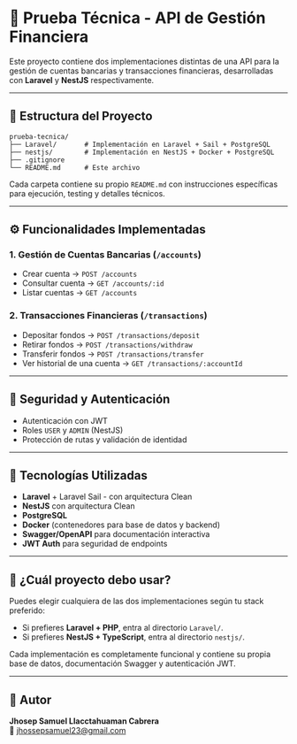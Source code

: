 
# 🏦 Prueba Técnica - API de Gestión Financiera

Este proyecto contiene dos implementaciones distintas de una API para la gestión de cuentas bancarias y transacciones financieras, desarrolladas con **Laravel** y **NestJS** respectivamente.

---

## 📂 Estructura del Proyecto

```
prueba-tecnica/
├── Laravel/       # Implementación en Laravel + Sail + PostgreSQL
├── nestjs/        # Implementación en NestJS + Docker + PostgreSQL
├── .gitignore
└── README.md      # Este archivo
```

Cada carpeta contiene su propio `README.md` con instrucciones específicas para ejecución, testing y detalles técnicos.

---

## ⚙️ Funcionalidades Implementadas

### 1. Gestión de Cuentas Bancarias (`/accounts`)
- Crear cuenta → `POST /accounts`
- Consultar cuenta → `GET /accounts/:id`
- Listar cuentas → `GET /accounts`

### 2. Transacciones Financieras (`/transactions`)
- Depositar fondos → `POST /transactions/deposit`
- Retirar fondos → `POST /transactions/withdraw`
- Transferir fondos → `POST /transactions/transfer`
- Ver historial de una cuenta → `GET /transactions/:accountId`

---

## 🔐 Seguridad y Autenticación

- Autenticación con JWT
- Roles `USER` y `ADMIN` (NestJS)
- Protección de rutas y validación de identidad

---

## 🧰 Tecnologías Utilizadas

- **Laravel** + Laravel Sail - con arquitectura Clean
- **NestJS** con arquitectura Clean
- **PostgreSQL**
- **Docker** (contenedores para base de datos y backend)
- **Swagger/OpenAPI** para documentación interactiva
- **JWT Auth** para seguridad de endpoints

---

## 🚀 ¿Cuál proyecto debo usar?

Puedes elegir cualquiera de las dos implementaciones según tu stack preferido:

- Si prefieres **Laravel + PHP**, entra al directorio `Laravel/`.
- Si prefieres **NestJS + TypeScript**, entra al directorio `nestjs/`.

Cada implementación es completamente funcional y contiene su propia base de datos, documentación Swagger y autenticación JWT.

---

## 👤 Autor

**Jhosep Samuel Llacctahuaman Cabrera**  
📧 jhossepsamuel23@gmail.com
